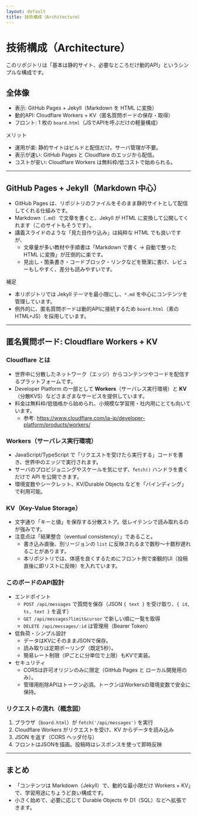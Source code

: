 ```yaml
---
layout: default
title: 技術構成（Architecture）
---
```


# 技術構成（Architecture）

このリポジトリは「基本は静的サイト、必要なところだけ動的API」というシンプルな構成です。

## 全体像

- 表示: GitHub Pages + Jekyll（Markdown を HTML に変換）
- 動的API: Cloudflare Workers + KV（匿名質問ボードの保存・取得）
- フロント: 1 枚の `board.html`（JSでAPIを呼ぶだけの軽量構成）

メリット
- 運用が楽: 静的サイトはビルドと配信だけ。サーバ管理が不要。
- 表示が速い: GitHub Pages と Cloudflare のエッジから配信。
- コストが安い: Cloudflare Workers は無料枠/低コストで始められる。

---

## GitHub Pages + Jekyll（Markdown 中心）

- GitHub Pages は、リポジトリのファイルをそのまま静的サイトとして配信してくれる仕組みです。
- Markdown（`.md`）で文章を書くと、Jekyll が HTML に変換して公開してくれます（このサイトもそうです）。
- 講義スライドのような「見た目作り込み」は純粋な HTML でも良いですが、
  - 文章量が多い教材や手順書は「Markdown で書く → 自動で整った HTML に変換」が圧倒的に楽です。
  - 見出し・箇条書き・コードブロック・リンクなどを簡潔に書け、レビューもしやすく、差分も読みやすいです。

補足
- 本リポジトリでは Jekyll テーマを最小限にし、`*.md` を中心にコンテンツを管理しています。
- 例外的に、匿名質問ボードは動的APIに接続するため `board.html`（素のHTML+JS）を採用しています。

---

## 匿名質問ボード: Cloudflare Workers + KV

### Cloudflare とは

- 世界中に分散したネットワーク（エッジ）からコンテンツやコードを配信するプラットフォームです。
- Developer Platform の一部として **Workers**（サーバレス実行環境）と **KV**（分散KVS）などさまざまなサービスを提供しています。
- 料金は無料枠/低価格から始められ、小規模な学習用・社内用にとても向いています。
  - 参考: https://www.cloudflare.com/ja-jp/developer-platform/products/workers/

### Workers（サーバレス実行環境）

- JavaScript/TypeScript で「リクエストを受けたら実行する」コードを書き、世界中のエッジで実行されます。
- サーバのプロビジョニングやスケールを気にせず、`fetch()` ハンドラを書くだけで API を公開できます。
- 環境変数やシークレット、KV/Durable Objects などを「バインディング」で利用可能。

### KV（Key-Value Storage）

- 文字通り「キーと値」を保存する分散ストア。低レイテンシで読み取れるのが強みです。
- 注意点は「結果整合（eventual consistency）」であること。
  - 書き込み直後、別リージョンの `list` に反映されるまで数秒〜十数秒遅れることがあります。
  - 本リポジトリでは、体感を良くするためにフロント側で楽観的UI（投稿直後に即リストに反映）を入れています。

### このボードのAPI設計

- エンドポイント
  - `POST /api/messages` で質問を保存（JSON `{ text }` を受け取り、`{ id, ts, text }` を返す）
  - `GET /api/messages?limit&cursor` で新しい順に一覧を取得
  - `DELETE /api/messages/:id` は管理用（Bearer Token）
- 低負荷・シンプル設計
  - データはKVにそのままJSONで保存。
  - 読み取りは定期ポーリング（既定5秒）。
  - 簡易レート制限（IPごとに分単位で上限）もKVで実装。
- セキュリティ
  - CORSは許可オリジンのみに限定（GitHub Pages と ローカル開発用のみ）。
  - 管理用削除APIはトークン必須。トークンはWorkersの環境変数で安全に保持。

### リクエストの流れ（概念図）

1. ブラウザ（`board.html`）が `fetch('/api/messages')` を実行
2. Cloudflare Workers がリクエストを受け、KV からデータを読み込み
3. JSON を返す（CORS ヘッダ付与）
4. フロントはJSONを描画。投稿時はレスポンスを使って即時反映

---

## まとめ

- 「コンテンツは Markdown（Jekyll）で、動的な最小限だけ Workers + KV」で、学習用途にちょうど良い構成です。
- 小さく始めて、必要に応じて Durable Objects や D1（SQL）などへ拡張できます。

